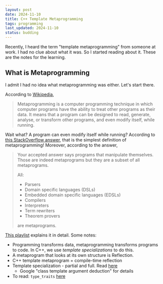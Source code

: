 ```yaml
---
layout: post
date: 2024-11-10
title: C++ Template Metaprogramming
tags: programming
last_updated: 2024-11-10
status: budding
---
```


Recently, I heard the term "template metaprogramming" from someone at work. I had no clue about what it was. So I started reading about it. These are the notes for the learning.

## What is Metaprogramming

I admit I had no idea what metaprogramming was either. Let's start there.

According to [Wikipedia](https://en.wikipedia.org/wiki/Metaprogramming),

> Metaprogramming is a computer programming technique in which computer programs have the ability to treat other programs as their data. It means that a program can be designed to read, generate, analyse, or transform other programs, and even modify itself, while running.

Wait what? A program can even modify itself while running? According to [this StackOverflow answer](https://stackoverflow.com/a/42220709), that is the simplest definition of metaprogramming! Moreover, according to the answer,

> Your accepted answer says programs that manipulate themselves. Those are indeed metaprograms but they are a subset of all metaprograms.
>
> All:
> - Parsers
> - Domain specific languages (DSLs)
> - Embedded domain specific languages (EDSLs)
> - Compilers
> - Interpreters
> - Term rewriters
> - Theorem provers
>
> are metaprograms.

[This playlist](https://youtube.com/playlist?list=PLWxziGKTUvQFIsbbFcTZz7jOT4TMGnZBh) explains it in detail. Some notes:

- Programming transforms data, metaprogramming transforms programs to code. In C++, we use _template specializations_ to do this.
- A metaprogram that looks at its own structure is Reflection.
- C++ template metaprogram = compile-time reflection
- Template specialization - partial and full. Read [here](https://en.cppreference.com/w/cpp/language/partial_specialization)
  - Google "class template argument deduction" for details
- To read: `type_traits` [here](https://www.internalpointers.com/post/quick-primer-type-traits-modern-cpp)